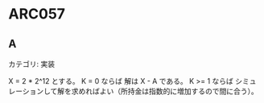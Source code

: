 # ARC057

## A
カテゴリ: 実装

X = 2 * 2^12 とする。
K = 0 ならば 解は X - A である。
K >= 1 ならば シミュレーションして解を求めればよい（所持金は指数的に増加するので間に合う）。
